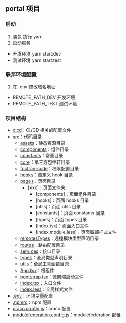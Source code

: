 ## portal 项目

### 启动

1. 装包 执行 yarn
2. 启动服务
  - 开发环境 yarn start:dev
  - 测试环境 yarn start:test

### 联邦环境配置

1.  在 .env 修改域名地址
  - REMOTE_PATH_DEV 开发环境
  - REMOTE_PATH_TEST 测试环境

### 项目结构

- [cicd](./cicd)：CI/CD 相关的配置文件
- [src](./src)：代码目录
  - [assets](./src/assets)：静态资源目录
  - [components](./src/components)：组件目录
  - [constants](./src/constants)：常量目录
  - [core](./src/core)：第三方包中转目录
  - [fuction-code](./src/fuction-code)：权限配置目录
  - [hooks](./src/hooks)：自定义 hook 目录
  - [pages](./src/pages)：页面目录
    - [xxx]：页面文件夹
      - [components]：页面组件目录
      - [hooks]：页面 hooks 目录
      - [utils]：页面 utils 目录
      - [constants]：页面 constants 目录
      - [types]：页面 types 目录
      - [index.tsx]：页面入口文件
      - [index.module.less]：页面局部样式文件
  - [remotesTypes](./src/remotesTypes)：远程模块类型声明目录
  - [routes](./src/routes)：路由配置目录
  - [services](./src/services)：接口目录
  - [types](./src/types)：全局类型声明目录
  - [utils](./src/utils)：全局工具函数目录
  - [App.tsx](./src/App.tsx)：根组件
  - [bootstrap.tsx](./src/bootstrap.tsx)：微前端启动文件
  - [index.tsx](./src/index.tsx)：入口文件
  - [index.less](./src/index.less)：全局样式文件
- [.env](./.env)：环境变量配置
- [.npmrc](./.npmrc)：npm 配置
- [craco.config.js](./craco.config.js)：craco 配置
- [modulefederation.config.js](./modulefederation.config.js)：modulefederation
  配置

